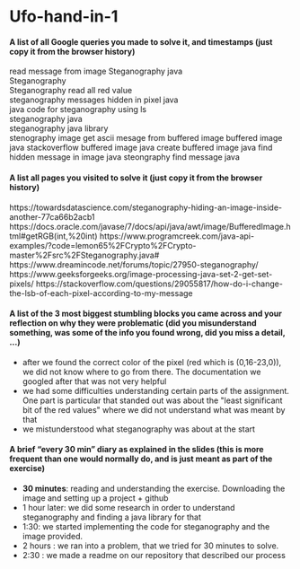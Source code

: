 # Ufo-hand-in-1

<h4>A list of all Google queries you made to solve it, and timestamps (just copy it from the browser history)</h4>

<p>
read message from image Steganography java <br>
Steganography<br>
Steganography read all red value <br>
steganography messages hidden in pixel java<br>
java code for steganography using ls<br>
steganography java<br>
steganography java library<br>
stenography image
get ascii mesage from buffered image
buffered image java stackoverflow
buffered image java
create buffered image java
find hidden message in image java
steongraphy find message java
</p>

<h4>A list all pages you visited to solve it (just copy it from the browser history)</h4>

<p>
https://towardsdatascience.com/steganography-hiding-an-image-inside-another-77ca66b2acb1
https://docs.oracle.com/javase/7/docs/api/java/awt/image/BufferedImage.html#getRGB(int,%20int) 
https://www.programcreek.com/java-api-examples/?code=lemon65%2FCrypto%2FCrypto-master%2Fsrc%2FSteganography.java#
https://www.dreamincode.net/forums/topic/27950-steganography/
https://www.geeksforgeeks.org/image-processing-java-set-2-get-set-pixels/  
https://stackoverflow.com/questions/29055817/how-do-i-change-the-lsb-of-each-pixel-according-to-my-message
</p>

<h4>A list of the 3 most biggest stumbling blocks you came across and your reflection on why they were problematic (did you misunderstand something, was some of the info you found wrong, did you miss a detail, …)</h4>

<ul>
 <li>after we found the correct color of the pixel (red which is (0,16-23,0)), we did not know where to go from there. The documentation we googled after that was not very helpful </li>
  <li>we had some difficulties understanding certain parts of the assignment. One part is particular that standed out was about the "least significant bit of the red values" where we did not understand what was meant by that</li>
  <li>we mistunderstood what steganography was about at the start</li>
</ul>


<h4>A brief “every 30 min” diary as explained in the slides (this is more frequent than one would normally do, and is just meant as part of the exercise)</h4>

<ul>
 <li><strong>30 minutes</strong>: reading and understanding the exercise. Downloading the image and setting up a project + github</li>
 <li>1 hour later: we did some research in order to understand steganography and finding a java library for that </li>
 <li>1:30: we started implementing the code for steganography and the image provided.</li>
 <li>2 hours : we ran into a problem, that we tried for 30 minutes to solve.</li>
 <li>2:30 : we made a readme on our repository that described our process</li>
</ul>

